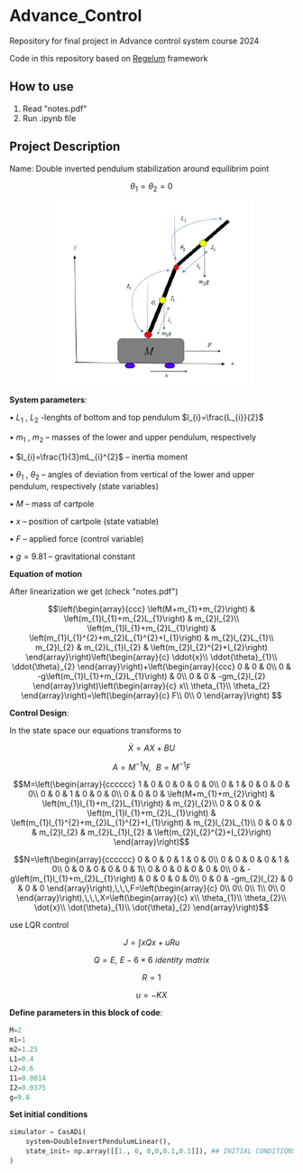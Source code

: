 # Advance_Control
Repository for final project in Advance control system course 2024

Code in this repository based on [Regelum](https://regelum.aidynamic.io/) framework

## How to use
1. Read "notes.pdf"
2. Run .ipynb file

## Project Description
Name: Double inverted pendulum stabilization around equilibrim point 
```math
 \theta_1 = \theta_2 = 0
```

<p align="center">
  <img src="https://github.com/Smetankin927/Advance_Control/blob/main/pendulum.png">
</p>

**System parameters**:

• $L_{1}$ , $L_{2}$ -lenghts of bottom and top pendulum $l_{i}=\frac{L_{i}}{2}$

• $m_{1}$ , $m_{2}$ – masses of the lower and upper pendulum, respectively

• $I_{i}=\frac{1}{3}mL_{i}^{2}$ – inertia moment

• $\theta_{1}$ , $\theta_{2}$ – angles of deviation from vertical of the lower and upper pendulum, respectively (state variables)

• $M$ – mass of cartpole

• $x$ – position of cartpole (state vatiable)

• $F$ – applied force (control variable)

• $g=9.81$ – gravitational constant

**Equation of motion**

After linearization we get (check "notes.pdf")


```math
\left(\begin{array}{ccc}
\left(M+m_{1}+m_{2}\right) & \left(m_{1}l_{1}+m_{2}L_{1}\right) & m_{2}l_{2}\\
\left(m_{1}l_{1}+m_{2}L_{1}\right) & \left(m_{1}l_{1}^{2}+m_{2}L_{1}^{2}+I_{1}\right) & m_{2}l_{2}L_{1}\\
m_{2}l_{2} & m_{2}L_{1}l_{2} & \left(m_{2}l_{2}^{2}+I_{2}\right)
\end{array}\right)\left(\begin{array}{c}
\ddot{x}\\
\ddot{\theta}_{1}\\
\ddot{\theta}_{2}
\end{array}\right)+\left(\begin{array}{ccc}
0 & 0 & 0\\
0 & -g\left(m_{1}l_{1}+m_{2}L_{1}\right) & 0\\
0 & 0 & -gm_{2}l_{2}
\end{array}\right)\left(\begin{array}{c}
x\\
\theta_{1}\\
\theta_{2}
\end{array}\right)=\left(\begin{array}{c}
F\\
0\\
0
\end{array}\right)

```
**Control Design**:

In the state space our equations transforms to

```math
\dot{X}=AX+BU
```
```math
A=M^{-1}N,\,\,\,\,B=M^{-1}F
```
```math
M=\left(\begin{array}{cccccc}
1 & 0 & 0 & 0 & 0 & 0\\
0 & 1 & 0 & 0 & 0 & 0\\
0 & 0 & 1 & 0 & 0 & 0\\
0 & 0 & 0 & \left(M+m_{1}+m_{2}\right) & \left(m_{1}l_{1}+m_{2}L_{1}\right) & m_{2}l_{2}\\
0 & 0 & 0 & \left(m_{1}l_{1}+m_{2}L_{1}\right) & \left(m_{1}l_{1}^{2}+m_{2}L_{1}^{2}+I_{1}\right) & m_{2}l_{2}L_{1}\\
0 & 0 & 0 & m_{2}l_{2} & m_{2}L_{1}l_{2} & \left(m_{2}l_{2}^{2}+I_{2}\right)
\end{array}\right)
```
```math
N=\left(\begin{array}{cccccc}
0 & 0 & 0 & 1 & 0 & 0\\
0 & 0 & 0 & 0 & 1 & 0\\
0 & 0 & 0 & 0 & 0 & 1\\
0 & 0 & 0 & 0 & 0 & 0\\
0 & -g\left(m_{1}l_{1}+m_{2}L_{1}\right) & 0 & 0 & 0 & 0\\
0 & 0 & -gm_{2}l_{2} & 0 & 0 & 0
\end{array}\right),\,\,\,F=\left(\begin{array}{c}
0\\
0\\
0\\
1\\
0\\
0
\end{array}\right),\,\,\,X=\left(\begin{array}{c}
x\\
\theta_{1}\\
\theta_{2}\\
\dot{x}\\
\dot{\theta}_{1}\\
\dot{\theta}_{2}
\end{array}\right)
```

use LQR control

```math
J=\int xQx+uRu
```
```math
Q=E,\,\,E-6\times6\,\,identity\,\,matrix
```

```math
R=1
```
```math
u=-KX
```


**Define parameters in this block of code**:

```python
M=2
m1=1
m2=1.25
L1=0.4
L2=0.6
I1=0.0014
I2=0.0375
g=9.8
```

**Set initial conditions**
```python
simulator = CasADi(
    system=DoubleInvertPendulumLinear(),
    state_init= np.array([[1., 0, 0,0,0.1,0.1]]), ## INITIAL CONDITIONS [x, theta1, theta2, x_dot, theta1_dot, theta2_dot]
)
```

